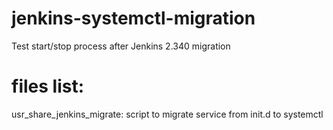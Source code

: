 # jenkins-systemctl-migration
Test start/stop process after Jenkins 2.340 migration 

# files list:
usr_share_jenkins_migrate: script to migrate service from init.d to systemctl
